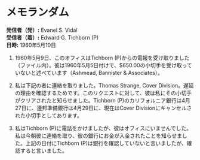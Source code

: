 # メモランダム

**発信者（発）:** Evanel S. Vidal  
**受信者（着）:** Edward G. Tichborn (P)  
**日時:** 1960年5月10日  

1. 1960年5月9日、このオフィスはTichborn (P)からの電報を受け取りました（ファイル内）。彼は1960年5月5日付けで、$650.00の小切手を受け取っていないと述べています（Ashmead, Bannister & Associates）。

2. 私は下記の者に連絡を取りました。Thomas Strange, Cover Division。遅延の理由を確認するためです。このリクエストに対して、彼は私にその小切手がクリアされたと知らせました。Tichborn (P)のカリフォルニア銀行は4月27日に、連邦準備銀行は4月29日に、現在はCover Divisionにキャンセルされた小切手としてあります。

3. 私はTichborn (P)に電話をかけましたが、彼はオフィスにいませんでした。私は今朝彼に連絡を取り、彼の銀行にお金が入金されたことを知らせました。上記の日付にTichborn (P)は銀行を確認していないと言いましたが、確認すると言いました。
